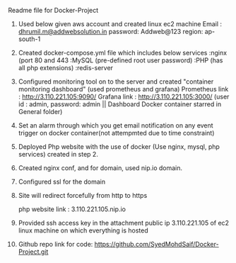 Readme file for Docker-Project 


1) Used below given aws account and created linux ec2 machine
   Email : dhrumil.m@addwebsolution.in
   password: Addweb@123
   region: ap-south-1

2) Created docker-compose.yml file which includes below services
    :nginx (port 80 and 443 
    :MySQL (pre-defined root user password)
    :PHP   (has all php extensions)
    :redis-server
3) Configured monitoring tool on to the server and created "container monitoring dashboard" (used prometheus and grafana)
   Prometheus link : http://3.110.221.105:9090/
   Grafana link : http://3.110.221.105:3000/  (user id : admin, password: admin || Dashboard Docker container starred in General folder)

4) Set an alarm through which you get email notification on any event trigger on docker container(not attempmted due to time constraint)
5) Deployed Php website with the use of docker (Use nginx, mysql, php services) created in step 2.
6) Created nginx conf, and for domain, used nip.io domain.
7) Configured ssl for the domain
8) Site will redirect forcefully from http to https

   php website link : 3.110.221.105.nip.io

9) Provided ssh access key in the attachment public ip 3.110.221.105 of ec2 linux machine on which everything is hosted

10) Github repo link for code: https://github.com/SyedMohdSaif/Docker-Project.git

